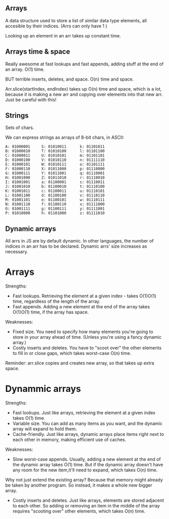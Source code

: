 ## Arrays 

A data structure used to store a list of similar data type elements, all accesible by their indices. (Arrs can only have 1 )

Looking up an element in an arr takes up constant time. 

    
## Arrays time & space

Really awesome at fast lookups and fast appends, adding stuff at the end of an array. O(1) time. 

BUT terrible inserts, deletes, and space. O(n) time and space. 

Arr.slice(startIndex, endIndex) takes up O(n) time and space, which is a lot, because it is making a new arr and copying over elements into that new arr. Just be careful with this!

## Strings 

Sets of chars. 

We can express strings as arrays of 8-bit chars, in ASCII:

    A: 01000001     S: 01010011      k: 01101011
    B: 01000010     T: 01010100      l: 01101100
    C: 01000011     U: 01010101      m: 01101101
    D: 01000100     V: 01010110      n: 01111110
    E: 01000101     W: 01010111      o: 01101111
    F: 01000110     X: 01011000      p: 01110000
    G: 01000111     Y: 01011001      q: 01110001
    H: 01001000     Z: 01011010      r: 01110010
    I: 01001001     a: 01100001      s: 01110011
    J: 01001010     b: 01100010      t: 01110100
    K: 01001011     c: 01100011      u: 01110101
    L: 01001100     d: 01100100      v: 01110110
    M: 01001101     e: 01100101      w: 01110111
    N: 01001110     f: 01100110      x: 01111000
    O: 01001111     g: 01100111      y: 01111001
    P: 01010000     h: 01101000      z: 01111010


## Dynamic arrays 

All arrs in JS are by default dynamic. In other languages, the number of indices in an arr has to be declared. Dynamic arrs' size increases as necessary. 


# Arrays
Strengths:
- Fast lookups. Retrieving the element at a given index - takes O(1)O(1) time, regardless of the length of the array.
- Fast appends. Adding a new element at the end of the array takes O(1)O(1) time, if the array has space.

Weaknesses:
- Fixed size. You need to specify how many elements you're going to store in your array ahead of time. (Unless you're using a fancy dynamic array.)
- Costly inserts and deletes. You have to "scoot over" the other elements to fill in or close gaps, which takes worst-case O(n) time.

Reminder: arr.slice copies and creates new array, so that takes up extra space. 

# Dynammic arrays
Strengths:
- Fast lookups. Just like arrays, retrieving the element at a given index takes O(1) time.
- Variable size. You can add as many items as you want, and the dynamic array will expand to hold them.
- Cache-friendly. Just like arrays, dynamic arrays place items right next to each other in memory, making efficient use of caches.

Weaknesses:
- Slow worst-case appends. Usually, adding a new element at the end of the dynamic array takes O(1) time. But if the dynamic array doesn't have any room for the new item,it'll need to expand, which takes O(n) time.

Why not just extend the existing array? Because that memory might already be taken by another program. So instead, it makes a whole new bigger array. 

- Costly inserts and deletes. Just like arrays, elements are stored adjacent to each other. So adding or removing an item in the middle of the array requires "scooting over" other elements, which takes O(n) time.



